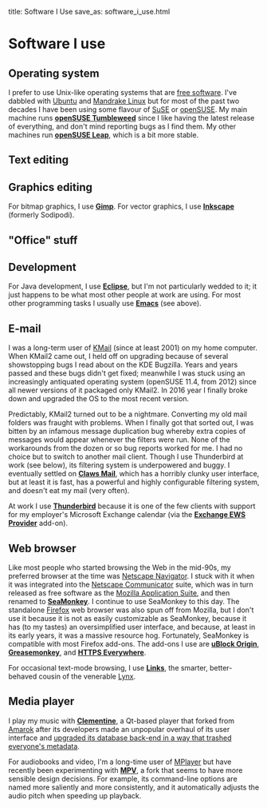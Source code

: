 title: Software I Use
save_as: software_i_use.html

# Software I use

## Operating system

I prefer to use Unix-like operating systems that
are [free software]().  I've dabbled with [Ubuntu]()
and [Mandrake Linux]() but for most of the past two decades I have
been using some flavour of [SuSE]() or [openSUSE]().  My main machine
runs **[openSUSE Tumbleweed]()** since I like having the latest
release of everything, and don't mind reporting bugs as I find them.
My other machines run **[openSUSE Leap]()**, which is a bit more
stable.

## Text editing

## Graphics editing

For bitmap graphics, I use **[Gimp]()**.  For vector graphics, I use
**[Inkscape]()** (formerly Sodipodi).

## "Office" stuff

## Development

For Java development, I use **[Eclipse]()**, but I'm not particularly
wedded to it; it just happens to be what most other people at work are
using.  For most other programming tasks I usually use **[Emacs]()**
(see above).

## E-mail

I was a long-term user of [KMail]() (since at least 2001) on my home
computer. When KMail2 came out, I held off on upgrading because of
several showstopping bugs I read about on the KDE Bugzilla.  Years and
years passed and these bugs didn't get fixed; meanwhile I was stuck
using an increasingly antiquated operating system (openSUSE 11.4, from
2012) since all newer versions of it packaged only KMail2.  In 2016
year I finally broke down and upgraded the OS to the most recent
version.

Predictably, KMail2 turned out to be a nightmare.  Converting my old
mail folders was fraught with problems.  When I finally got that
sorted out, I was bitten by an infamous message duplication bug
whereby extra copies of messages would appear whenever the filters
were run.  None of the workarounds from the dozen or so bug reports
worked for me.  I had no choice but to switch to another mail
client. Though I use Thunderbird at work (see below), its filtering
system is underpowered and buggy. I eventually settled
on **[Claws Mail]()**, which has a horribly clunky user interface, but at
least it is fast, has a powerful and highly configurable filtering
system, and doesn't eat my mail (very often).

At work I use **[Thunderbird]()** because it is one of the few clients
with support for my employer's Microsoft Exchange calendar (via the
**[Exchange EWS Provider]()** add-on).

## Web browser

Like most people who started browsing the Web in the mid-90s, my
preferred browser at the time was [Netscape Navigator]().  I stuck
with it when it was integrated into the [Netscape Communicator]()
suite, which was in turn released as free software as
the [Mozilla Application Suite](), and then renamed to
**[SeaMonkey]()**.  I continue to use SeaMonkey to this day.  The
standalone [Firefox]() web browser was also spun off from Mozilla, but
I don't use it because it is not as easily customizable as SeaMonkey,
because it has (to my tastes) an oversimplified user interface, and
because, at least in its early years, it was a massive resource hog.
Fortunately, SeaMonkey is compatible with most Firefox add-ons.  The
add-ons I use are **[uBlock Origin]()**, **[Greasemonkey]()**, and
**[HTTPS Everywhere]()**.

For occasional text-mode browsing, I use **[Links]()**, the smarter,
better-behaved cousin of the venerable [Lynx]().

## Media player

I play my music with **[Clementine]()**, a Qt-based player that forked
from [Amarok]() after its developers made an unpopular overhaul of its
user interface
and
[upgraded its database back-end in a way that trashed everyone's metadata]().

For audiobooks and video, I'm a long-time user of [MPlayer]() but have
recently been experimenting with **[MPV]()**, a fork that seems to
have more sensible design decisions.  For example, its command-line
options are named more saliently and more consistently, and it
automatically adjusts the audio pitch when speeding up playback.
